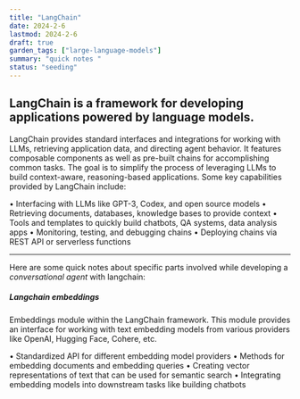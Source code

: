 ```yaml
---
title: "LangChain"
date: 2024-2-6
lastmod: 2024-2-6
draft: true
garden_tags: ["large-language-models"]
summary: "quick notes "
status: "seeding"
---
```


## LangChain is a framework for developing applications powered by language models.

LangChain provides standard interfaces and integrations for working with LLMs, retrieving application data, and directing agent behavior. It features composable components as well as pre-built chains for accomplishing common tasks. The goal is to simplify the process of leveraging LLMs to build context-aware, reasoning-based applications.
Some key capabilities provided by LangChain include:

• Interfacing with LLMs like GPT-3, Codex, and open source models
• Retrieving documents, databases, knowledge bases to provide context 
• Tools and templates to quickly build chatbots, QA systems, data analysis apps
• Monitoring, testing, and debugging chains
• Deploying chains via REST API or serverless functions

--------------------------

Here are some quick notes about specific parts involved while developing a *conversational agent* with langchain:

##### Langchain embeddings 
Embeddings module within the LangChain framework. This module provides an interface for working with text embedding models from various providers like OpenAI, Hugging Face, Cohere, etc.

• Standardized API for different embedding model providers 
• Methods for embedding documents and embedding queries 
• Creating vector representations of text that can be used for semantic search 
• Integrating embedding models into downstream tasks like building chatbots
